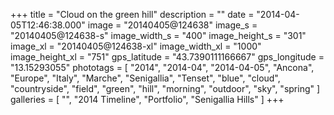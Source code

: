 +++
title = "Cloud on the green hill"
description = ""
date = "2014-04-05T12:46:38.000"
image = "20140405@124638"
image_s = "20140405@124638-s"
image_width_s = "400"
image_height_s = "301"
image_xl = "20140405@124638-xl"
image_width_xl = "1000"
image_height_xl = "751"
gps_latitude = "43.7390111166667"
gps_longitude = "13.15293055"
phototags = [ "2014", "2014-04", "2014-04-05", "Ancona", "Europe", "Italy", "Marche", "Senigallia", "Tenset", "blue", "cloud", "countryside", "field", "green", "hill", "morning", "outdoor", "sky", "spring" ]
galleries = [ "", "2014 Timeline", "Portfolio", "Senigallia Hills" ]
+++
